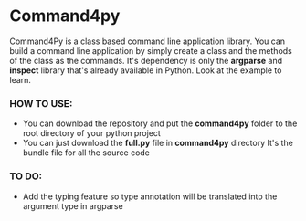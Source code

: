 # Command4py
Command4Py is a class based command line application library. You can build a command line application by simply create a class and the methods of the class as the commands. It's dependency is only the **argparse** and **inspect** library that's already available in Python. Look at the example to learn.

### HOW TO USE:
- You can download the repository and put the **command4py** folder to the root directory of your python project 
- You can just download the **full.py** file in **command4py** directory It's the bundle file for all the source code

### TO DO:
- Add the typing feature so type annotation will be translated into the argument type in argparse
